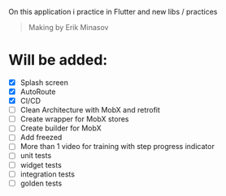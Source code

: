 On this application i practice in Flutter and new libs / practices

> Making by Erik Minasov


# Will be added:
- [x]  Splash screen
- [x] AutoRoute
- [x] CI/CD
- [ ] Clean Architecture with MobX and retrofit
- [ ] Create wrapper for MobX stores
- [ ] Create builder for MobX
- [ ] Add freezed
- [ ] More than 1 video for training with step progress indicator
- [ ] unit tests
- [ ] widget tests
- [ ] integration tests
- [ ] golden tests
